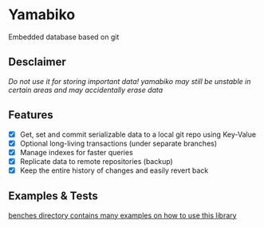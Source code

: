 # Yamabiko

Embedded database based on git

## Desclaimer

*Do not use it for storing important data! yamabiko may still be unstable in certain areas and may accidentally erase data*

## Features

- [x] Get, set and commit serializable data to a local git repo using Key-Value
- [x] Optional long-living transactions (under separate branches)
- [x] Manage indexes for faster queries
- [x] Replicate data to remote repositories (backup)
- [x] Keep the entire history of changes and easily revert back

## Examples & Tests

[benches directory contains many examples on how to use this library](./benches/)

